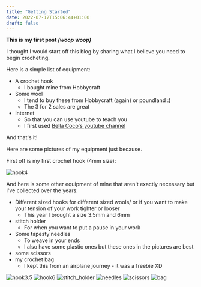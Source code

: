 ```yaml
---
title: "Getting Started"
date: 2022-07-12T15:06:44+01:00
draft: false
---
```


**This is my first post *(woop woop)***

I thought I would start off this blog by sharing what I believe you need to begin crocheting.

Here is a simple list of equipment:
- A crochet hook 
	- I bought mine from Hobbycraft
- Some wool
	- I tend to buy these from Hobbycraft (again) or poundland :)
	- The 3 for 2 sales are great
- Internet
	- So that you can use youtube to teach you 
	- I first used [Bella Coco's youtube channel](https://www.youtube.com/channel/UCQEzmjboJ_6-uG8-1j4coNw)

And that's it!

Here are some pictures of my equipment just because.

First off is my first crochet hook (4mm size):

![hook4](../hook4.JPG)

And here is some other equipment of mine that aren't exactly necessary but I've collected over the years:
- Different sized hooks for different sized wools/ or if you want to make your tension of your work tighter or looser
	- This year I brought a size 3.5mm and 6mm
- stitch holder
	- For when you want to put a pause in your work
- Some tapesty needles
	- To weave in your ends
	- I also have some plastic ones but these ones in the pictures are best
- some scissors
- my crochet bag
	- I kept this from an airplane journey - it was a freebie XD

![hook3.5](../hook3.5.JPG)
![hook6](../hook6.JPG)
![stitch_holder](../stitch_holder.JPG)
![needles](../needles.JPG)
![scissors](../scissors.JPG)
![bag](../bag.JPG)
